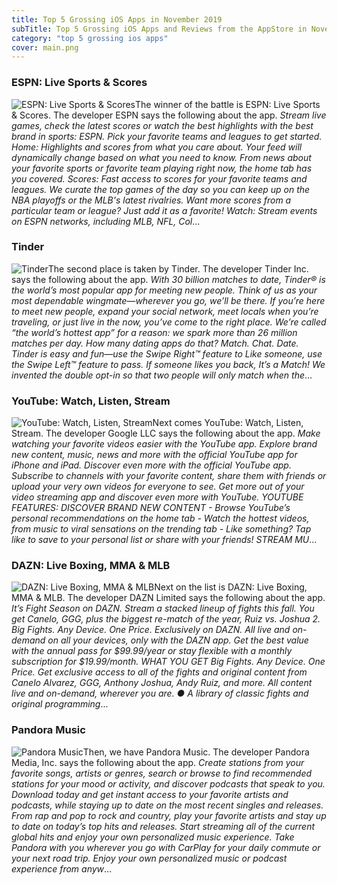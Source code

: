 ```yaml
---
title: Top 5 Grossing iOS Apps in November 2019
subTitle: Top 5 Grossing iOS Apps and Reviews from the AppStore in November 2019.
category: "top 5 grossing ios apps"
cover: main.png
---
```


### ESPN: Live Sports & Scores

![ESPN: Live Sports & Scores](https://is3-ssl.mzstatic.com/image/thumb/Purple123/v4/88/5e/09/885e0969-6106-ddf6-06f5-338d6c02106b/AppIcon-0-1x_U007emarketing-0-0-GLES2_U002c0-512MB-sRGB-0-0-0-85-220-0-0-0-7.png/100x100bb.png)The winner of the battle is ESPN: Live Sports & Scores. The developer ESPN says the following about the app. _Stream live games, check the latest scores or watch the best highlights with the best brand in sports: ESPN. Pick your favorite teams and leagues to get started.  Home: Highlights and scores from what you care about. Your feed will dynamically change based on what you need to know. From news about your favorite sports or favorite team playing right now, the home tab has you covered.  Scores: Fast access to scores for your favorite teams and leagues. We curate the top games of the day so you can keep up on the NBA playoffs or the MLB's latest rivalries. Want more scores from a particular team or league? Just add it as a favorite!  Watch: Stream events on ESPN networks, including MLB, NFL, Col_...

### Tinder

![Tinder](https://is2-ssl.mzstatic.com/image/thumb/Purple113/v4/e8/7e/42/e87e4271-6372-5f8c-6cac-d55b29308e7c/AppIcon-0-1x_U007emarketing-0-0-GLES2_U002c0-512MB-sRGB-0-0-0-85-220-0-0-0-7.png/100x100bb.png)The second place is taken by Tinder. The developer Tinder Inc. says the following about the app. _With 30 billion matches to date, Tinder® is the world’s most popular app for meeting new people. Think of us as your most dependable wingmate—wherever you go, we’ll be there. If you’re here to meet new people, expand your social network, meet locals when you’re traveling, or just live in the now, you’ve come to the right place. We’re called “the world’s hottest app” for a reason: we spark more than 26 million matches per day. How many dating apps do that?  Match. Chat. Date. Tinder is easy and fun—use the Swipe Right™ feature to Like someone, use the Swipe Left™ feature to pass. If someone likes you back, It’s a Match! We invented the double opt-in so that two people will only match when the_...

### YouTube: Watch, Listen, Stream

![YouTube: Watch, Listen, Stream](https://is1-ssl.mzstatic.com/image/thumb/Purple123/v4/7e/ef/65/7eef65b6-9489-ceb8-162d-21a270f36f4c/AppIcon-0-1x_U007emarketing-0-0-GLES2_U002c0-512MB-sRGB-0-0-0-85-220-0-0-0-7.png/100x100bb.png)Next comes YouTube: Watch, Listen, Stream. The developer Google LLC says the following about the app. _Make watching your favorite videos easier with the YouTube app. Explore brand new content, music, news and more with the official YouTube app for iPhone and iPad.  Discover even more with the official YouTube app. Subscribe to channels with your favorite content, share them with friends or upload your very own videos for everyone to see.  Get more out of your video streaming app and discover even more with YouTube.  YOUTUBE FEATURES:  DISCOVER BRAND NEW CONTENT - Browse YouTube’s personal recommendations on the home tab - Watch the hottest videos, from music to viral sensations on the trending tab - Like something? Tap like to save to your personal list or share with your friends!  STREAM MU_...

### DAZN: Live Boxing, MMA & MLB

![DAZN: Live Boxing, MMA & MLB](https://is3-ssl.mzstatic.com/image/thumb/Purple123/v4/b8/7d/2a/b87d2a0f-ad06-b76f-151d-ac360c597dd9/AppIcon-0-1x_U007emarketing-0-0-GLES2_U002c0-512MB-sRGB-0-0-0-85-220-0-0-0-7.png/100x100bb.png)Next on the list is DAZN: Live Boxing, MMA & MLB. The developer DAZN Limited says the following about the app. _It’s Fight Season on DAZN. Stream a stacked lineup of fights this fall. You get Canelo, GGG, plus the biggest re-match of the year, Ruiz vs. Joshua 2.  Big Fights. Any Device. One Price. Exclusively on DAZN.   All live and on-demand on all your devices, only with the DAZN app.    Get the best value with the annual pass for $99.99/year or stay flexible with a monthly subscription for $19.99/month.   WHAT YOU GET  Big Fights. Any Device. One Price. Get exclusive access to all of the fights and original content from Canelo Alvarez, GGG, Anthony Joshua, Andy Ruiz, and more. All content live and on-demand, wherever you are.  ●  A library of classic fights and original programming_...

### Pandora Music

![Pandora Music](https://is2-ssl.mzstatic.com/image/thumb/Purple123/v4/6e/79/14/6e79144e-ddc1-c440-321b-e6fbeba998e9/AppIcon-0-0-1x_U007emarketing-0-0-0-7-0-0-sRGB-0-0-0-GLES2_U002c0-512MB-85-220-0-0.png/100x100bb.png)Then, we have Pandora Music. The developer Pandora Media, Inc. says the following about the app. _Create stations from your favorite songs, artists or genres, search or browse to find recommended stations for your mood or activity, and discover podcasts that speak to you. Download today and get instant access to your favorite artists and podcasts, while staying up to date on the most recent singles and releases. From rap and pop to rock and country, play your favorite artists and stay up to date on today’s top hits and releases. Start streaming all of the current global hits and enjoy your own personalized music experience.    Take Pandora with you wherever you go with CarPlay for your daily commute or your next road trip. Enjoy your own personalized music or podcast experience from anyw_...

